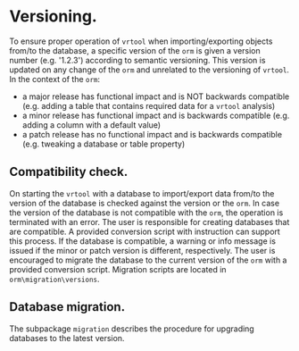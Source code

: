 # Versioning.

To ensure proper operation of `vrtool` when importing/exporting objects from/to the database, a specific version of the `orm` is given a version number (e.g. '1.2.3') according to semantic versioning. This version is updated on any change of the `orm` and unrelated to the versioning of `vrtool`.
In the context of the `orm`:
* a major release has functional impact and is NOT backwards compatible (e.g. adding a table that contains required data for a `vrtool` analysis)
* a minor release has functional impact and is backwards compatible (e.g. adding a column with a default value)
* a patch release has no functional impact and is backwards compatible (e.g. tweaking a database or table property)

## Compatibility check.
On starting the `vrtool` with a database to import/export data from/to the version of the database is checked against the version or the `orm`.
In case the version of the database is not compatible with the `orm`, the operation is terminated with an error. The user is responsible for creating databases that are compatible. A provided conversion script with instruction can support this process.
If the database is compatible, a warning or info message is issued if the minor or patch version is different, respectively. The user is encouraged to migrate the database to the current version of the `orm` with a provided conversion script.
Migration scripts are located in `orm\migration\versions`.

## Database migration.
The subpackage `migration` describes the procedure for upgrading databases to the latest version.
